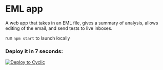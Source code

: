 # EML app
A web app that takes in an EML file, gives a summary of analysis, allows editing of the email, and send tests to live inboxes.

run `npm start` to launch locally

<!-- [View Online version](https://thankful-battledress-crab.cyclic.app) -->

### Deploy it in 7 seconds: 

[![Deploy to Cyclic](https://deploy.cyclic.app/button.svg)](https://deploy.cyclic.app/)

